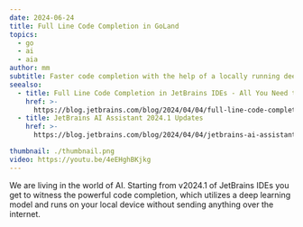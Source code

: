 ```yaml
---
date: 2024-06-24
title: Full Line Code Completion in GoLand
topics:
  - go
  - ai
  - aia
author: mm
subtitle: Faster code completion with the help of a locally running deep learning model.
seealso:
  - title: Full Line Code Completion in JetBrains IDEs - All You Need to Know
    href: >-
      https://blog.jetbrains.com/blog/2024/04/04/full-line-code-completion-in-jetbrains-ides-all-you-need-to-know/
  - title: JetBrains AI Assistant 2024.1 Updates
    href: >-
      https://blog.jetbrains.com/blog/2024/04/04/jetbrains-ai-assistant-2024-1-updates/

thumbnail: ./thumbnail.png
video: https://youtu.be/4eEHghBKjkg
---
```


We are living in the world of AI. Starting from v2024.1 of JetBrains IDEs you get to witness the powerful code completion, which utilizes a deep learning model and runs on your local device without sending anything over the internet.
